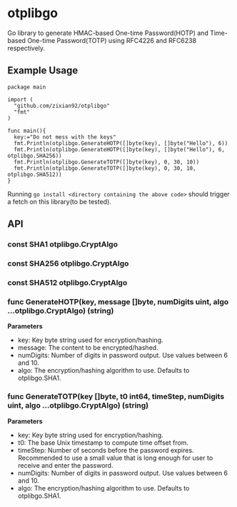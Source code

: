 # otplibgo
Go library to generate HMAC-based One-time Password(HOTP) and Time-based One-time Password(TOTP) using RFC4226 and RFC6238 respectively.

## Example Usage
```
package main

import (
  "github.com/zixian92/otplibgo"
  "fmt"
)

func main(){
  key:="Do not mess with the keys"
  fmt.Println(otplibgo.GenerateHOTP([]byte(key), []byte("Hello"), 6))
  fmt.Println(otplibgo.GenerateHOTP([]byte(key), []byte("Hello"), 6, otplibgo.SHA256))
  fmt.Println(otplibgo.GenerateTOTP([]byte(key), 0, 30, 10))
  fmt.Println(otplibgo.GenerateTOTP([]byte(key), 0, 30, 10, otplibgo.SHA512))
}
```
Running `go install <directory containing the above code>` should trigger a fetch on this library(to be tested).

## API
### const SHA1 otplibgo.CryptAlgo
### const SHA256 otplibgo.CryptAlgo
### const SHA512 otplibgo.CryptAlgo
### func GenerateHOTP(key, message []byte, numDigits uint, algo ...otplibgo.CryptAlgo) (string)
**Parameters**  
* key: Key byte string used for encryption/hashing.
* message: The content to be encrypted/hashed.
* numDigits: Number of digits in password output. Use values between 6 and 10.
* algo: The encryption/hashing algorithm to use. Defaults to otplibgo.SHA1.

### func GenerateTOTP(key []byte, t0 int64, timeStep, numDigits uint, algo ...otplibgo.CryptAlgo) (string)
**Parameters**  
* key: Key byte string used for encryption/hashing.
* t0: The base Unix timestamp to compute time offset from.
* timeStep: Number of seconds before the password expires. Recommended to use a small value that is long enough for user to receive and enter the password.
* numDigits: Number of digits in password output. Use values between 6 and 10.
* algo: The encryption/hashing algorithm to use. Defaults to otplibgo.SHA1.
